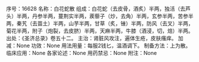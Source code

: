 序号：16628
名称：白花蛇散
组成：白花蛇（去皮骨，酒炙）半两，独活（去芦头）半两，丹参半两，蔓荆实半两，蒺藜子（炒，去角）半两，玄参半两，苦参半两，秦艽（去苗土）半两，山芋半两，甘草（炙，锉）半两，防风（去叉）半两，菊花半两，附子（炮裂，去皮脐）半两，天麻半两，牛膝（酒浸，切，焙）半两。
出处：《圣济总录》卷五十二。
主治：肾脏风攻注，遍体生疮，皮肤瘙痒。
加减：None
功效：None
用法用量：每服2钱匕，温酒调下。
制备方法：上为散。
临床应用：None
各家论述：None
用药禁忌：None
附注：None
